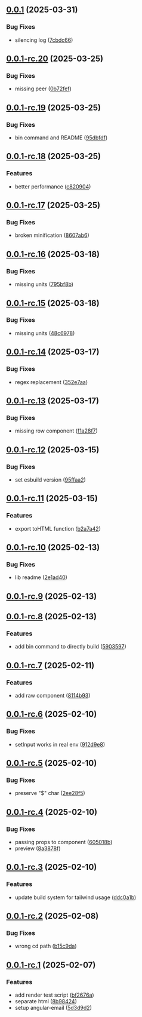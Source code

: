 ## [0.0.1](https://github.com/keycloakify/angular-email/compare/v0.0.1-rc.20...v0.0.1) (2025-03-31)


### Bug Fixes

* silencing log ([7cbdc66](https://github.com/keycloakify/angular-email/commit/7cbdc667b59fc44e3ba330853e9a9b739c3ea146))



## [0.0.1-rc.20](https://github.com/keycloakify/angular-email/compare/v0.0.1-rc.19...v0.0.1-rc.20) (2025-03-25)


### Bug Fixes

* missing peer ([0b72fef](https://github.com/keycloakify/angular-email/commit/0b72fefa73d4b763fdb3890117a8cb6512917aeb))



## [0.0.1-rc.19](https://github.com/keycloakify/angular-email/compare/v0.0.1-rc.18...v0.0.1-rc.19) (2025-03-25)


### Bug Fixes

* bin command and README ([95dbfdf](https://github.com/keycloakify/angular-email/commit/95dbfdf6fc0392a85fa2d23af0f350838cb21b61))



## [0.0.1-rc.18](https://github.com/keycloakify/angular-email/compare/v0.0.1-rc.17...v0.0.1-rc.18) (2025-03-25)


### Features

* better performance ([c820904](https://github.com/keycloakify/angular-email/commit/c82090498bc2b2392f9328c8812f581d31a72d05))



## [0.0.1-rc.17](https://github.com/keycloakify/angular-email/compare/v0.0.1-rc.16...v0.0.1-rc.17) (2025-03-25)


### Bug Fixes

* broken minification ([8607ab6](https://github.com/keycloakify/angular-email/commit/8607ab6c857b9f81137154c3d7b2ff1a400b2d99))



## [0.0.1-rc.16](https://github.com/keycloakify/angular-email/compare/v0.0.1-rc.15...v0.0.1-rc.16) (2025-03-18)


### Bug Fixes

* missing units ([795bf8b](https://github.com/keycloakify/angular-email/commit/795bf8b7c4e984e6593b2b67d9a0ec819d752255))



## [0.0.1-rc.15](https://github.com/keycloakify/angular-email/compare/v0.0.1-rc.14...v0.0.1-rc.15) (2025-03-18)


### Bug Fixes

* missing units ([48c6978](https://github.com/keycloakify/angular-email/commit/48c6978ea0c5d51dc567e4fed83bbc7e9854461b))



## [0.0.1-rc.14](https://github.com/keycloakify/angular-email/compare/v0.0.1-rc.13...v0.0.1-rc.14) (2025-03-17)


### Bug Fixes

* regex replacement ([352e7aa](https://github.com/keycloakify/angular-email/commit/352e7aa6dadf6cd1d93cc9152f45382f5ce842da))



## [0.0.1-rc.13](https://github.com/keycloakify/angular-email/compare/v0.0.1-rc.12...v0.0.1-rc.13) (2025-03-17)


### Bug Fixes

* missing row component ([f1a28f7](https://github.com/keycloakify/angular-email/commit/f1a28f738fb8578848a384390b27ed22d90f5016))



## [0.0.1-rc.12](https://github.com/keycloakify/angular-email/compare/v0.0.1-rc.11...v0.0.1-rc.12) (2025-03-15)


### Bug Fixes

* set esbuild version ([95ffaa2](https://github.com/keycloakify/angular-email/commit/95ffaa26282e583edc9ff882a96e294d13f98925))



## [0.0.1-rc.11](https://github.com/keycloakify/angular-email/compare/v0.0.1-rc.10...v0.0.1-rc.11) (2025-03-15)


### Features

* export toHTML function ([b2a7a42](https://github.com/keycloakify/angular-email/commit/b2a7a42a13d060d5412fb3d87d6e448a3007fd47))



## [0.0.1-rc.10](https://github.com/keycloakify/angular-email/compare/v0.0.1-rc.9...v0.0.1-rc.10) (2025-02-13)


### Bug Fixes

* lib readme ([2e1ad40](https://github.com/keycloakify/angular-email/commit/2e1ad40f4def1f9cf591a18f8734d30402d42461))



## [0.0.1-rc.9](https://github.com/keycloakify/angular-email/compare/v0.0.1-rc.8...v0.0.1-rc.9) (2025-02-13)



## [0.0.1-rc.8](https://github.com/keycloakify/angular-email/compare/v0.0.1-rc.7...v0.0.1-rc.8) (2025-02-13)


### Features

* add bin command to directly build ([5903597](https://github.com/keycloakify/angular-email/commit/5903597fb95a12cf199be3c42904642a9f12b901))



## [0.0.1-rc.7](https://github.com/keycloakify/angular-email/compare/v0.0.1-rc.6...v0.0.1-rc.7) (2025-02-11)


### Features

* add raw component ([8114b93](https://github.com/keycloakify/angular-email/commit/8114b93ff6672bad29c98c22ce10a1a125bb0042))



## [0.0.1-rc.6](https://github.com/keycloakify/angular-email/compare/v0.0.1-rc.5...v0.0.1-rc.6) (2025-02-10)


### Bug Fixes

* setInput works in real env ([912d9e8](https://github.com/keycloakify/angular-email/commit/912d9e883994cfc814ddaa9ed98e97319d9ada4f))



## [0.0.1-rc.5](https://github.com/keycloakify/angular-email/compare/v0.0.1-rc.4...v0.0.1-rc.5) (2025-02-10)


### Bug Fixes

* preserve "$" char ([2ee28f5](https://github.com/keycloakify/angular-email/commit/2ee28f5c5228e6f17322f3f46d65e3a1d280467c))



## [0.0.1-rc.4](https://github.com/keycloakify/angular-email/compare/v0.0.1-rc.3...v0.0.1-rc.4) (2025-02-10)


### Bug Fixes

* passing props to component ([605018b](https://github.com/keycloakify/angular-email/commit/605018b2d2706cb3271450f7aafa4aa35a9cfd98))
* preview ([8a3878f](https://github.com/keycloakify/angular-email/commit/8a3878f477ddb0d8c2654fdcb21111cfe5babdf0))



## [0.0.1-rc.3](https://github.com/keycloakify/angular-email/compare/v0.0.1-rc.2...v0.0.1-rc.3) (2025-02-10)


### Features

* update build system for tailwind usage ([ddc0a1b](https://github.com/keycloakify/angular-email/commit/ddc0a1b3c6c2e8439b0f22fe1c0e582dc6cad5b4))



## [0.0.1-rc.2](https://github.com/keycloakify/angular-email/compare/v0.0.1-rc.1...v0.0.1-rc.2) (2025-02-08)


### Bug Fixes

* wrong cd path ([b15c9da](https://github.com/keycloakify/angular-email/commit/b15c9da7ef53981899e9905a875d4b56ed71a67a))



## [0.0.1-rc.1](https://github.com/keycloakify/angular-email/compare/5d3d9d2289970677392830bfedf4c276a9fafe40...v0.0.1-rc.1) (2025-02-07)


### Features

* add render test script ([bf2676a](https://github.com/keycloakify/angular-email/commit/bf2676ab99d81593fb30a847062a3c5c93f9afee))
* separate html ([8b98424](https://github.com/keycloakify/angular-email/commit/8b984241175b7e1afe867ac8019adc8da29cc5fb))
* setup angular-email ([5d3d9d2](https://github.com/keycloakify/angular-email/commit/5d3d9d2289970677392830bfedf4c276a9fafe40))



